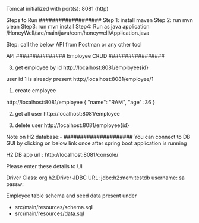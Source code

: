 Tomcat initialized with port(s): 8081 (http)

Steps to Run
###################
Step 1: install maven
Step 2: run mvn clean
Step3:  run mvn install
Step4:  Run as java application 
          /HoneyWell/src/main/java/com/honeywell/Application.java 
      
Step: call the below API from Postman or any other tool

API 
############### Employee CRUD #################

3. get employee by id
http://localhost:8081/employee{id}

user id 1 is already present
http://localhost:8081/employee/1


1. create employee

http://localhost:8081/employee
{
  "name": "RAM",
  "age" :36
}

2. get all user
http://localhost:8081/employee



4. delete user
http://localhost:8081/employee{id}


Note on H2 database:-
#####################
You can connect to DB GUI  by clicking on below link once after spring boot application is running

H2 DB app url : http://localhost:8081/console/
 
Please enter these details to UI

Driver Class: org.h2.Driver
JDBC URL: jdbc:h2:mem:testdb
username: sa
passw:


Employee table schema and seed data present under 
 - src/main/resources/schema.sql
 - src/main/resources/data.sql
 




